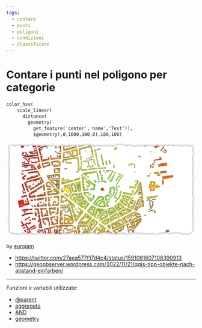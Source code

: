 ```yaml
---
tags:
  - contare
  - punti
  - poligoni
  - condizioni
  - classificare
---
```


# Contare  i punti nel poligono per categorie

```
color_hsv(
    scale_linear( 
      distance( 
        geometry(
          get_feature('center','name','Test')),
          $geometry),0,1000,100,0),100,100)
```

[![](../img/esempi/colorare_distanza_da_punto/img_01.png)](../img/esempi/colorare_distanza_da_punto/img_01.png)

by [eurojam](https://twitter.com/27aea577f17d4c4)
- <https://twitter.com/27aea577f17d4c4/status/1591081607108390913>
- <https://geoobserver.wordpress.com/2022/11/21/qgis-tipp-objekte-nach-abstand-einfarben/>

---

Funzioni e variabili utilizzate:

* [@parent](../gr_funzioni/variabili/parent.md)
* [aggregate](../gr_funzioni/aggrega/aggrega_unico.md#aggregate)
* [AND](../gr_funzioni/operatori/operatori_unico.md#AND)
* [geometry](../gr_funzioni/geometria/geomatria_unico.md#geometry)

